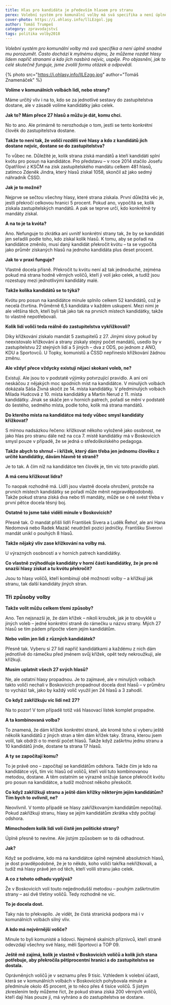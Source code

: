 ```yaml
---
title: Hlas pro kandidáta je především hlasem pro stranu
perex: Volební systém pro komunální volby má svá specifika a není úplně snadné mu porozumět. Často dochází k mylnému dojmu, že můžeme rozdat hlasy lidem napříč stranami a kdo jich nasbírá nejvíc, uspěje.
cover-photo: https://i.ohlasy.info/llLEzgol.jpg
author: Tomáš Trumpeš
category: zpravodajství
tags: politika volby2018
---
```


*Volební systém pro komunální volby má svá specifika a není úplně snadné mu porozumět. Často dochází k mylnému dojmu, že můžeme rozdat hlasy lidem napříč stranami a kdo jich nasbírá nejvíc, uspěje. Pro objasnění, jak to celé skutečně funguje, jsme zvolili formu otázek a odpovědí.*

{% photo src="https://i.ohlasy.info/llLEzgo.jpg" author="Tomáš Znamenáček" %}

**Volíme v komunálních volbách lidi, nebo strany?**

Máme určitý vliv i na to, kdo se za jednotlivé sestavy do zastupitelstva dostane, ale v zásadě volíme kandidátky jako celek.

**Jak to? Mám přece 27 hlasů a můžu je dát, komu chci.**

No to ano. Ale primárně to nerozhoduje o tom, jestli se tento konkrétní člověk do zastupitelstva dostane.

**Takže to není tak, že voliči rozdělí své hlasy a kdo z kandidátů jich dostane nejvíc, dostane se do zastupitelstva?**

To vůbec ne. Důležité je, kolik strana získá mandátů a kteří kandidáti splní kvótu pro posun na kandidátce. Pro představu – v roce 2014 stačilo Josefu Opatřilovi z KSČM na zisk zastupitelského mandátu celkem 481 hlasů, zatímco Zdeněk Jindra, který hlasů získal 1058, skončil až jako sedmý náhradník ČSSD.

**Jak je to možné?**

Nejprve se sečtou všechny hlasy, které strana získala. První důležitá věc je, jestli překročí celkovou hranici 5 procent. Pokud ano, vypočítá se, kolik získala zastupitelských mandátů. A pak se teprve určí, kdo konkrétně ty mandáty získal.

**A na to je ta kvóta?**

Ano. Nefunguje to zkrátka ani uvnitř konkrétní strany tak, že by se kandidáti jen seřadili podle toho, kdo získal kolik hlasů. K tomu, aby se pořadí na kandidátce změnilo, musí daný kandidát překročit kvótu – ta se vypočítá jako průměr získaných hlasů na jednoho kandidáta plus deset procent.

**Jak to v praxi funguje?**

Vlastně docela přísně. Překročit tu kvótu není až tak jednoduché, zejména pokud má strana hodně věrných voličů, kteří ji volí jako celek, a tudíž jsou rozestupy mezi jednotlivými kandidáty malé.

**Takže kolika kandidátů se to týká?**

Kvótu pro posun na kandidátce minule splnilo celkem 52 kandidátů, což je necelá čtvrtina. Průměrně 6,5 kandidáta v každém uskupení. Mezi nimi je ale většina těch, kteří byli tak jako tak na prvních místech kandidátky, takže to vlastně nepotřebovali.

**Kolik lidí voliči teda reálně do zastupitelstva vykřížkovali?**

Díky křížkování získalo mandát 5 zastupitelů z 27. Jinými slovy pokud by neexistovalo křížkování a strany získaly stejný počet mandátů, usedlo by v zastupitelstvu 22 stejných lidí a 5 jiných – dva z ODS, po jednom z ANO, KDU a Sportovců. U Topky, komunistů a ČSSD nepřineslo křížkování žádnou změnu.

**Ale vždyť přece vždycky existují nějací skokani voleb, ne?**

Existují. Ale jsou to v podstatě výjimky potvrzující pravidlo. A ani oni neskáčou z nějakých moc spodních míst na kandidátce.
V minulých volbách dokázala Sáša Živná skočit ze 14. místa kandidátky. V předminulých volbách Milada Hudcová z 10. místa kandidátky a Martin Nerud z 11. místa kandidátky. Jinak se skáče jen v horních patrech, pořadí se mění v podstatě do šestého, sedmého místa, podle toho, kolik má strana mandátů.

**Do kterého místa na kandidátce má tedy vůbec smysl kandidáty křížkovat?**

S mírnou nadsázkou řečeno: křížkovat někoho vyloženě jako osobnost, ne jako hlas pro stranu dále než na cca 7. místě kandidátky má v Boskovicích smysl pouze v případě, že se jedná o středoškolského pedagoga.

**Takže abych to shrnul – i křížek, který dám třeba jen jednomu člověku z určité kandidátky, dávám hlavně té straně?**

Je to tak. A čím níž na kandidátce ten člověk je, tím víc toto pravidlo platí.

**A má cenu křížkovat lídra?**

To naopak rozhodně má. Lídři jsou vlastně docela ohrožení, protože na prvních místech kandidátky se pořadí může měnit nejpravděpodobněji. Takže pokud strana získá dva nebo tři mandáty, může se o ně svést třeba v první pětce docela těsný boj.

**Ostatně to jsme také viděli minule v Boskovicích?**

Přesně tak. O mandát přišli lídři František Sivera a Luděk Řehoř, ale ani Hana Nedomová nebo Radek Mazáč neudrželi pozici jedničky. Františku Siverovi mandát unikl o pouhých 8 hlasů.

**Takže nějaký vliv zase křížkování na volby má.**

U výrazných osobností a v horních patrech kandidátky.

**Co vlastně zvýhodňuje kandidáty v horní části kandidátky, že je pro ně snazší hlasy získat a tu kvótu překročit?**

Jsou to hlasy voličů, kteří kombinují obě možnosti volby – a křížkují jak stranu, tak další kandidáty jiných stran.

### Tři způsoby volby

**Takže volit můžu celkem třemi způsoby?**

Ano. Ten nejsnazší je, že dám křížek – nikoli kroužek, jak je to obvyklé u jiných voleb – jedné konkrétní straně do rámečku u názvu strany. Mých 27 hlasů se tím pádem připočte všem jejím kandidátům.

**Nebo volím jen lidi z různých kandidátek?**

Přesně tak. Vyberu si 27 lidí napříč kandidátkami a každému z nich dám jednotlivě do rámečku před jménem svůj křížek, opět tedy nekroužkuji, ale křížkuji.

**Musím uplatnit všech 27 svých hlasů?**

Ne, ale ostatní hlasy propadnou. Je to zajímavé, ale v minulých volbách takto voliči nechali v Boskovicích propadnout docela dost hlasů – v průměru to vychází tak, jako by každý volič využil jen 24 hlasů a 3 zahodil.

**Co když zakřížkuju víc lidí než 27?**

Na to pozor! V tom případě totiž váš hlasovací lístek komplet propadne.

**A ta kombinovaná volba?**

To znamená, že dám křížek konkrétní straně, ale kromě toho si vyberu ještě několik kandidátů z jiných stran a těm dám křížek taky. Strana, kterou jsem volil, tak obdrží o to menší počet hlasů. Takže když zaškrtnu jednu stranu a 10 kandidátů jinde, dostane ta strana 17 hlasů.

**A ty se započítají komu?**

To je právě ono – započítají se kandidátům odshora. Takže čím je kdo na kandidátce výš, tím víc hlasů od voličů, kteří volí tuto kombinovanou metodou, dostane. A těm ostatním se výrazně snižuje šance překročit kvótu pro posun na kandidátce, a tudíž možnost někoho přeskočit.

**Co když zakřížkuji stranu a ještě dám křížky některým jejím kandidátům? Tím bych to ovlivnil, ne?**

Neovlivnil. V tomto případě se hlasy zakřížkovaným kandidátům nepočítají. Pokud zakřížkuji stranu, hlasy se jejím kandidátům zkrátka vždy počítají odshora.

**Mimochodem kolik lidí volí čistě jen politické strany?**

Úplně přesně to nevíme. Ale jistým způsobem se to dá odhadnout.

**Jak?**

Když se podíváme, kdo má na kandidátce úplně nejméně absolutních hlasů, je dost pravděpodobné, že je to někdo, koho voliči takřka nekřížkovali, a tudíž má hlasy právě jen od těch, kteří volili stranu jako celek.

**A co z tohoto odhadu vyplývá?**

Že v Boskovicích volí touto nejjednodušší metodou – pouhým zaškrtnutím strany – asi dvě třetiny voličů. Tedy rozhodně ne víc.

**To je docela dost.**

Taky nás to překvapilo. Je vidět, že čistá stranická podpora má i v komunálních volbách silný vliv.

**A kdo má nejvěrnější voliče?**

Minule to byli komunisté a lidovci. Nejméně skalních příznivců, kteří straně odevzdají všechny své hlasy, měli Sportovci a TOP 09.

**Ještě mě zajímá, kolik je vlastně v Boskovicích voličů a kolik jich stana potřebuje, aby překročila pětiprocentní hranici a do zastupitelstva se dostala.**

Oprávněných voličů je v seznamu přes 9 tisíc. Vzhledem k volební účasti, která se v komunálních volbách v Boskovicích pohybovala minule a předminule okolo 45 procent, je to něco přes 4 tisíce voličů. S jistým zkreslením tedy můžeme říct, že pokud strana získá 200 věrných voličů, kteří dají hlas pouze jí, má vyhráno a do zastupitelstva se dostane.
